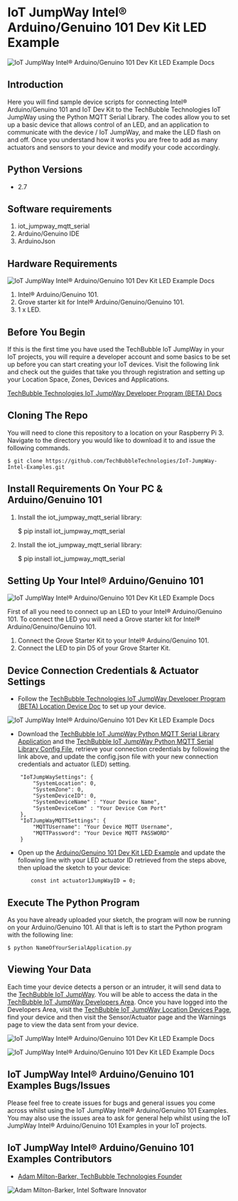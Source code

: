 # IoT JumpWay Intel® Arduino/Genuino 101 Dev Kit LED Example

![IoT JumpWay Intel® Arduino/Genuino 101 Dev Kit LED Example Docs](../../images/main/IoT-Jumpway.jpg)  

## Introduction

Here you will find sample device scripts for connecting Intel® Arduino/Genuino 101 and IoT Dev Kit to the TechBubble Technologies IoT JumpWay using the Python MQTT Serial Library. The codes allow you to set up a basic device that allows control of an LED, and an application to communicate with the device / IoT JumpWay, and make the LED flash on and off. Once you understand how it works you are free to add as many actuators and sensors to your device and modify your code accordingly.

## Python Versions

- 2.7

## Software requirements

1. iot_jumpway_mqtt_serial
2. Arduino/Genuino IDE
2. ArduinoJson

## Hardware Requirements

![IoT JumpWay Intel® Arduino/Genuino 101 Dev Kit LED Example Docs](../../images/Dev-Kit-LED/Arduino-101-Hardware.jpg)

1. Intel® Arduino/Genuino 101.
2. Grove starter kit for Intel® Arduino/Genuino/Genuino 101.
3. 1 x LED.

## Before You Begin

If this is the first time you have used the TechBubble IoT JumpWay in your IoT projects, you will require a developer account and some basics to be set up before you can start creating your IoT devices. Visit the following link and check out the guides that take you through registration and setting up your Location Space, Zones, Devices and Applications.

[TechBubble Technologies IoT JumpWay Developer Program (BETA) Docs](https://github.com/TechBubbleTechnologies/IoT-JumpWay-Docs/ "TechBubble Technologies IoT JumpWay Developer Program (BETA) Docs")

## Cloning The Repo

You will need to clone this repository to a location on your Raspberry Pi 3. Navigate to the directory you would like to download it to and issue the following commands.

    $ git clone https://github.com/TechBubbleTechnologies/IoT-JumpWay-Intel-Examples.git

## Install Requirements On Your PC & Arduino/Genuino 101

1. Install the iot_jumpway_mqtt_serial library:

    $ pip install iot_jumpway_mqtt_serial

2. Install the iot_jumpway_mqtt_serial library:

    $ pip install iot_jumpway_mqtt_serial

## Setting Up Your Intel® Arduino/Genuino 101

![IoT JumpWay Intel® Arduino/Genuino 101 Dev Kit LED Example Docs](../../images/Dev-Kit-LED/Arduino-101-Setup.jpg)

First of all you need to connect up an LED to your Intel® Arduino/Genuino 101. To connect the LED you will need a Grove starter kit for Intel® Arduino/Genuino/Genuino 101. 

1. Connect the Grove Starter Kit to your Intel® Arduino/Genuino 101.
2. Connect the LED to pin D5 of your Grove Starter Kit.

## Device Connection Credentials & Actuator Settings

- Follow the [TechBubble Technologies IoT JumpWay Developer Program (BETA) Location Device Doc](https://github.com/TechBubbleTechnologies/IoT-JumpWay-Docs/blob/master/4-Location-Devices.md "TechBubble Technologies IoT JumpWay Developer Program (BETA) Location Device Doc") to set up your device. 

![IoT JumpWay  Intel® Arduino/Genuino 101 Dev Kit LED Example Docs](../../images/Dev-Kit-LED/Device-Creation.png)  

- Download the [TechBubble IoT JumpWay Python MQTT Serial Library Application](https://github.com/TechBubbleTechnologies/IoT-JumpWay-Python-MQTT-Serial-Client/blob/master/application.py "TechBubble IoT JumpWay Python MQTT Serial Library Application") and the [TechBubble IoT JumpWay Python MQTT Serial Library Config File](https://github.com/TechBubbleTechnologies/IoT-JumpWay-Python-MQTT-Serial-Client/blob/master/config.json "TechBubble IoT JumpWay Python MQTT Serial Library Config File"), retrieve your connection credentials by following the link above, and update the config.json file with your new connection  credentials and actuator (LED) setting.

```
	"IoTJumpWaySettings": {
        "SystemLocation": 0,
        "SystemZone": 0,
        "SystemDeviceID": 0,
        "SystemDeviceName" : "Your Device Name",
        "SystemDeviceCom" : "Your Device Com Port"
    },
	"IoTJumpWayMQTTSettings": {
        "MQTTUsername": "Your Device MQTT Username",
        "MQTTPassword": "Your Device MQTT PASSWORD"
    }
```

- Open up the [Arduino/Genuino 101 Dev Kit LED Example](https://github.com/TechBubbleTechnologies/IoT-JumpWay-Intel-Examples/blob/master/Intel-Arduino/Genuino-101/Dev-Kit-LED/Dev-Kit-LED.ino "Arduino/Genuino 101 Dev Kit LED Example") and update the following line with your LED actuator ID retrieved from the steps above, then upload the sketch to your device:

    ```
        const int actuator1JumpWayID = 0;
    ```

## Execute The Python Program

As you have already uploaded your sketch, the program will now be running on your Arduino/Genuino 101. All that is left is to start the Python program with the following line:

    $ python NameOfYourSerialApplication.py 

## Viewing Your Data  

Each time your device detects a person or an intruder, it will send data to the [TechBubble IoT JumpWay](https://iot.techbubbletechnologies.com/ "TechBubble IoT JumpWay"). You will be able to access the data in the [TechBubble IoT JumpWay Developers Area](https://iot.techbubbletechnologies.com/developers/dashboard/ "TechBubble IoT JumpWay Developers Area"). Once you have logged into the Developers Area, visit the [TechBubble IoT JumpWay Location Devices Page](https://iot.techbubbletechnologies.com/developers/location-devices "Location Devices page"), find your device and then visit the Sensor/Actuator page and the Warnings page to view the data sent from your device.

![IoT JumpWay  Intel® Arduino/Genuino 101 Dev Kit LED Example Docs](../../images/Dev-Kit-LED/SensorData.png)

![IoT JumpWay  Intel® Arduino/Genuino 101 Dev Kit LED Example Docs](../../images/Dev-Kit-LED/WarningData.png)

## IoT JumpWay Intel® Arduino/Genuino 101 Examples Bugs/Issues

Please feel free to create issues for bugs and general issues you come across whilst using the IoT JumpWay Intel® Arduino/Genuino 101 Examples. You may also use the issues area to ask for general help whilst using the IoT JumpWay Intel® Arduino/Genuino 101 Examples in your IoT projects.

## IoT JumpWay Intel® Arduino/Genuino 101 Examples Contributors

- [Adam Milton-Barker, TechBubble Technologies Founder](https://github.com/AdamMiltonBarker "Adam Milton-Barker, TechBubble Technologies Founder")

![Adam Milton-Barker,  Intel Software Innovator](../../images/main/Intel-Software-Innovator.jpg)  